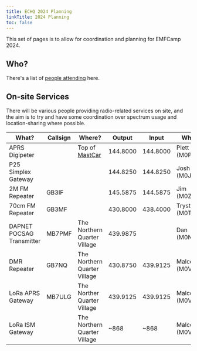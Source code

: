 ```yaml
---
title: ECHQ 2024 Planning
linkTitle: 2024 Planning
toc: false
---
```

This set of pages is to allow for coordination and planning for EMFCamp 2024.

## Who?
There's a list of [people attending](/2024/people/) here.

## On-site Services
There will be various people providing radio-related services on site, and the aim is to try and have some coordination over spectrum usage and location-sharing where possible.

|What?                    |Callsign | Where?                                |Output   |Input    | Who?         |Notes      |
|-------------------------|---------|---------------------------------------|---------|---------|--------------|-----------|
|APRS Digipeter           |         |Top of [MastCar](/2024/things/mastcar/)|144.8000 |144.8000 |Plett (M0PLL) |           |
|P25 Simplex Gateway      |         |                                       |144.8250 |144.8250 |Josh (M0JMO)  |           |
|2M FM Repeater           |GB3IF    |                                       |145.5875 |144.5875 |Jim (M0ZAH)   |118.8 CTCSS|
|70cm FM Repeater         |GB3MF    |                                       |430.8000 |438.4000 |Tryst (M0TRY) |118.8 CTCSS|
|DAPNET POCSAG Transmitter|MB7PMF   |The Northern Quarter Village           |439.9875 |         |Dan (M0NXN)   |[www](https://www.makerspace.org.uk/radio/mb7pmf/)| 
|DMR Repeater             |GB7NQ    |The Northern Quarter Village           |430.8750 |439.9125 |Malcom (M0VNA)|[www](https://www.makerspace.org.uk/radio/gb7nq/)|
|LoRa APRS Gateway        |MB7ULG   |The Norther Quarter Village            |439.9125 |439.9125 |Malcom (M0VNA)|[www](https://www.makerspace.org.uk/radio/mb7ulg/)|
|LoRa ISM Gateway         |         |The Northern Quarter Village           |~868     |~868     |Malcom (M0VNA)|[www](https://www.makerspace.org.uk/radio/lorawan/)|
